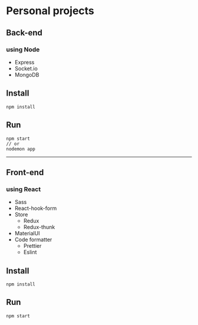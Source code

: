 # Personal projects

## Back-end
### using Node
- Express
- Socket.io
- MongoDB

## Install
```
npm install
```
## Run
```
npm start
// or
nodemon app
```
___
## Front-end
### using React
- Sass
- React-hook-form
- Store
    - Redux
    - Redux-thunk
- MaterialUI
- Code formatter
    - Prettier
    - Eslint
    
## Install
```
npm install
```
## Run
```
npm start
```